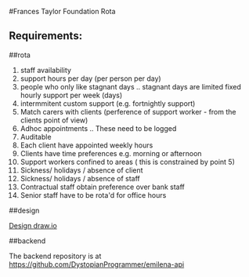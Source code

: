 #Frances Taylor Foundation Rota


Requirements:
------------

##rota

1. staff availability
2. support hours per day (per person per day)
3. people who only like stagnant days
.. stagnant days are limited fixed hourly support per week (days)
4. intermmitent custom support (e.g. fortnightly support)
5. Match carers with clients (perference of support worker - from the clients point of view)
6. Adhoc appointments
.. These need to be logged
7. Auditable
8. Each client have appointed weekly hours
9. Clients have time preferences e.g. morning or afternoon
10. Support workers confined to areas ( this is constrained by point 5)
11. Sickness/ holidays / absence of client
12. Sickness/ holidays / absence of staff
13. Contractual staff obtain preference over bank staff
14. Senior staff have to be rota'd for office hours

##design

[Design draw.io](https://www.draw.io/#G0B5PamaXEsqiHb3VkbGVFd01rVUk)

##backend

The backend repository is at https://github.com/DystopianProgrammer/emilena-api
